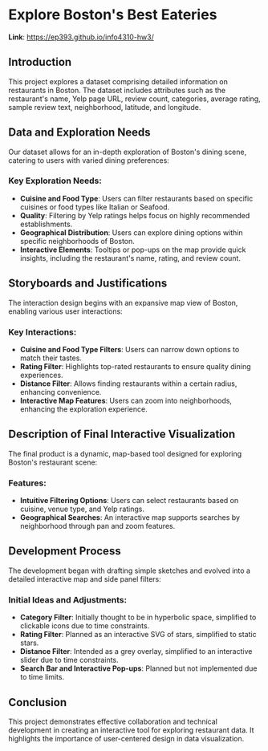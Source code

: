 # Explore Boston's Best Eateries

**Link**: https://ep393.github.io/info4310-hw3/

## Introduction
This project explores a dataset comprising detailed information on restaurants in Boston. The dataset includes attributes such as the restaurant's name, Yelp page URL, review count, categories, average rating, sample review text, neighborhood, latitude, and longitude.

## Data and Exploration Needs
Our dataset allows for an in-depth exploration of Boston's dining scene, catering to users with varied dining preferences:

### Key Exploration Needs:
- **Cuisine and Food Type**: Users can filter restaurants based on specific cuisines or food types like Italian or Seafood.
- **Quality**: Filtering by Yelp ratings helps focus on highly recommended establishments.
- **Geographical Distribution**: Users can explore dining options within specific neighborhoods of Boston.
- **Interactive Elements**: Tooltips or pop-ups on the map provide quick insights, including the restaurant's name, rating, and review count.

## Storyboards and Justifications
The interaction design begins with an expansive map view of Boston, enabling various user interactions:

### Key Interactions:
- **Cuisine and Food Type Filters**: Users can narrow down options to match their tastes.
- **Rating Filter**: Highlights top-rated restaurants to ensure quality dining experiences.
- **Distance Filter**: Allows finding restaurants within a certain radius, enhancing convenience.
- **Interactive Map Features**: Users can zoom into neighborhoods, enhancing the exploration experience.

## Description of Final Interactive Visualization
The final product is a dynamic, map-based tool designed for exploring Boston's restaurant scene:

### Features:
- **Intuitive Filtering Options**: Users can select restaurants based on cuisine, venue type, and Yelp ratings.
- **Geographical Searches**: An interactive map supports searches by neighborhood through pan and zoom features.

## Development Process
The development began with drafting simple sketches and evolved into a detailed interactive map and side panel filters:

### Initial Ideas and Adjustments:
- **Category Filter**: Initially thought to be in hyperbolic space, simplified to clickable icons due to time constraints.
- **Rating Filter**: Planned as an interactive SVG of stars, simplified to static stars.
- **Distance Filter**: Intended as a grey overlay, simplified to an interactive slider due to time constraints.
- **Search Bar and Interactive Pop-ups**: Planned but not implemented due to time limits.

## Conclusion
This project demonstrates effective collaboration and technical development in creating an interactive tool for exploring restaurant data. It highlights the importance of user-centered design in data visualization.
